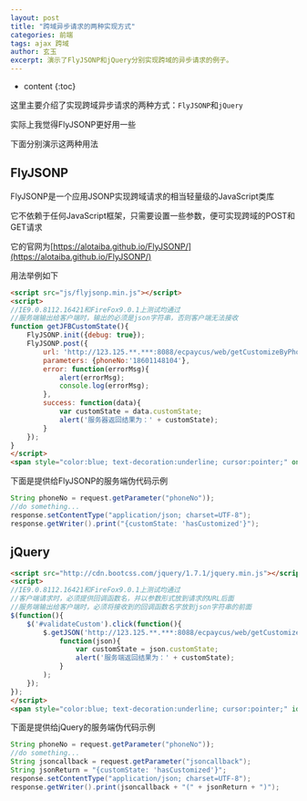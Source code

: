 ```yaml
---
layout: post
title: "跨域异步请求的两种实现方式"
categories: 前端
tags: ajax 跨域
author: 玄玉
excerpt: 演示了FlyJSONP和jQuery分别实现跨域的异步请求的例子。
---
```


* content
{:toc}


这里主要介绍了实现跨域异步请求的两种方式：`FlyJSONP`和`jQuery`

实际上我觉得FlyJSONP更好用一些

下面分别演示这两种用法

## FlyJSONP

FlyJSONP是一个应用JSONP实现跨域请求的相当轻量级的JavaScript类库

它不依赖于任何JavaScript框架，只需要设置一些参数，便可实现跨域的POST和GET请求

它的官网为[https://alotaiba.github.io/FlyJSONP/](https://alotaiba.github.io/FlyJSONP/)

用法举例如下

```html
<script src="js/flyjsonp.min.js"></script>
<script>
//IE9.0.8112.16421和FireFox9.0.1上测试均通过
//服务端输出给客户端时，输出的必须是json字符串，否则客户端无法接收
function getJFBCustomState(){
    FlyJSONP.init({debug: true});
    FlyJSONP.post({
        url: 'http://123.125.**.***:8088/ecpaycus/web/getCustomizeByPhoneNo',
        parameters: {phoneNo:'18601148104'},
        error: function(errorMsg){
            alert(errorMsg);
            console.log(errorMsg);
        },
        success: function(data){
            var customState = data.customState;
            alert('服务器返回结果为：' + customState);
        }
    });
}
</script>
<span style="color:blue; text-decoration:underline; cursor:pointer;" onclick="getJFBCustomState();">点此完成定制</span>
```

下面是提供给FlyJSONP的服务端伪代码示例

```java
String phoneNo = request.getParameter("phoneNo"));
//do something...
response.setContentType("application/json; charset=UTF-8");
response.getWriter().print("{customState: 'hasCustomized'}");
```

## jQuery

```html
<script src="http://cdn.bootcss.com/jquery/1.7.1/jquery.min.js"></script>
<script>
//IE9.0.8112.16421和FireFox9.0.1上测试均通过
//客户端请求时，必须提供回调函数名，并以参数形式放到请求的URL后面
//服务端输出给客户端时，必须将接收到的回调函数名字放到json字符串的前面
$(function(){
    $('#validateCustom').click(function(){
        $.getJSON('http://123.125.**.***:8088/ecpaycus/web/getCustomizeByPhoneNo?jsoncallback=?&phoneNo=18601148104',
            function(json){
                var customState = json.customState;
                alert('服务端返回结果为：' + customState);
            }
        );
    });
});
</script>
<span style="color:blue; text-decoration:underline; cursor:pointer;" id="validateCustom">点此完成定制</span>
```

下面是提供给jQuery的服务端伪代码示例

```java
String phoneNo = request.getParameter("phoneNo"));
//do something...
String jsoncallback = request.getParameter("jsoncallback");
String jsonReturn = "{customState: 'hasCustomized'}";
response.setContentType("application/json; charset=UTF-8");
response.getWriter().print(jsoncallback + "(" + jsonReturn + ")");
```